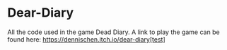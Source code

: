 # Dear-Diary

All the code used in the game Dead Diary.
A link to play the game can be found here: https://dennischen.itch.io/dear-diary[test]
